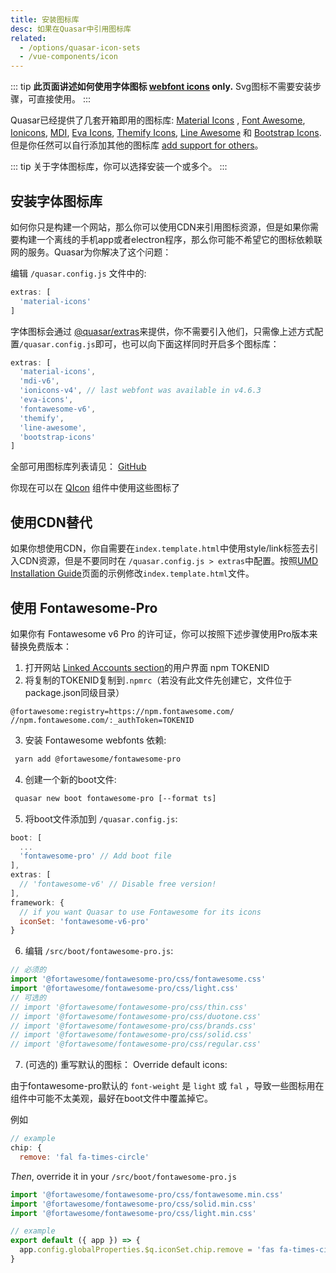 ```yaml
---
title: 安装图标库
desc: 如果在Quasar中引用图标库
related:
  - /options/quasar-icon-sets
  - /vue-components/icon
---
```


::: tip
**此页面讲述如何使用字体图标 [webfont icons](/vue-components/icon#webfont-icons) only.**
Svg图标不需要安装步骤，可直接使用。
:::

Quasar已经提供了几套开箱即用的图标库: [Material Icons](https://material.io/icons/) , [Font Awesome](https://fontawesome.com/icons), [Ionicons](http://ionicons.com/), [MDI](https://materialdesignicons.com/), [Eva Icons](https://akveo.github.io/eva-icons), [Themify Icons](https://themify.me/themify-icons), [Line Awesome](https://icons8.com/line-awesome) 和 [Bootstrap Icons](https://icons.getbootstrap.com/).但是你任然可以自行添加其他的图标库 [add support for others](/vue-components/icon#custom-mapping)。

::: tip
关于字体图标库，你可以选择安装一个或多个。
:::

## 安装字体图标库
如何你只是构建一个网站，那么你可以使用CDN来引用图标资源，但是如果你需要构建一个离线的手机app或者electron程序，那么你可能不希望它的图标依赖联网的服务。Quasar为你解决了这个问题：

编辑 `/quasar.config.js` 文件中的:

```js
extras: [
  'material-icons'
]
```
字体图标会通过 [@quasar/extras](https://github.com/quasarframework/quasar/tree/dev/extras)来提供，你不需要引入他们，只需像上述方式配置`/quasar.config.js`即可，也可以向下面这样同时开启多个图标库：

```js
extras: [
  'material-icons',
  'mdi-v6',
  'ionicons-v4', // last webfont was available in v4.6.3
  'eva-icons',
  'fontawesome-v6',
  'themify',
  'line-awesome',
  'bootstrap-icons'
]
```

全部可用图标库列表请见： [GitHub](https://github.com/quasarframework/quasar/tree/dev/extras#webfonts)

你现在可以在 [QIcon](/vue-components/icon) 组件中使用这些图标了

## 使用CDN替代

如果你想使用CDN，你自需要在`index.template.html`中使用style/link标签去引入CDN资源，但是不要同时在 `/quasar.config.js > extras`中配置。按照[UMD Installation Guide](/start/umd#installation)页面的示例修改`index.template.html`文件。

## 使用 Fontawesome-Pro
如果你有 Fontawesome v6 Pro 的许可证，你可以按照下述步骤使用Pro版本来替换免费版本：

1. 打开网站 [Linked Accounts section](https://fontawesome.com/account)的用户界面 npm TOKENID
2. 将复制的TOKENID复制到`.npmrc`（若没有此文件先创建它，文件位于package.json同级目录）
  ```
  @fortawesome:registry=https://npm.fontawesome.com/
  //npm.fontawesome.com/:_authToken=TOKENID
  ```
3. 安装 Fontawesome webfonts 依赖:
  ```bash
   yarn add @fortawesome/fontawesome-pro
  ```
4. 创建一个新的boot文件:
  ```bash
   quasar new boot fontawesome-pro [--format ts]
  ```
5. 将boot文件添加到 `/quasar.config.js`:
  ```js
  boot: [
    ...
    'fontawesome-pro' // Add boot file
  ],
  extras: [
    // 'fontawesome-v6' // Disable free version!
  ],
  framework: {
    // if you want Quasar to use Fontawesome for its icons
    iconSet: 'fontawesome-v6-pro'
  }
  ```
6. 编辑 `/src/boot/fontawesome-pro.js`:
  ```js
  // 必须的
  import '@fortawesome/fontawesome-pro/css/fontawesome.css'
  import '@fortawesome/fontawesome-pro/css/light.css'
  // 可选的
  // import '@fortawesome/fontawesome-pro/css/thin.css'
  // import '@fortawesome/fontawesome-pro/css/duotone.css'
  // import '@fortawesome/fontawesome-pro/css/brands.css'
  // import '@fortawesome/fontawesome-pro/css/solid.css'
  // import '@fortawesome/fontawesome-pro/css/regular.css'
  ```
7. (可选的) 重写默认的图标： Override default icons:

由于fontawesome-pro默认的 `font-weight` 是 `light` 或 `fal` ，导致一些图标用在组件中可能不太美观，最好在boot文件中覆盖掉它。

例如

```js
// example
chip: {
  remove: 'fal fa-times-circle'
```

_Then_, override it in your `/src/boot/fontawesome-pro.js`

```js
import '@fortawesome/fontawesome-pro/css/fontawesome.min.css'
import '@fortawesome/fontawesome-pro/css/solid.min.css'
import '@fortawesome/fontawesome-pro/css/light.min.css'

// example
export default ({ app }) => {
  app.config.globalProperties.$q.iconSet.chip.remove = 'fas fa-times-circle'
}
```
